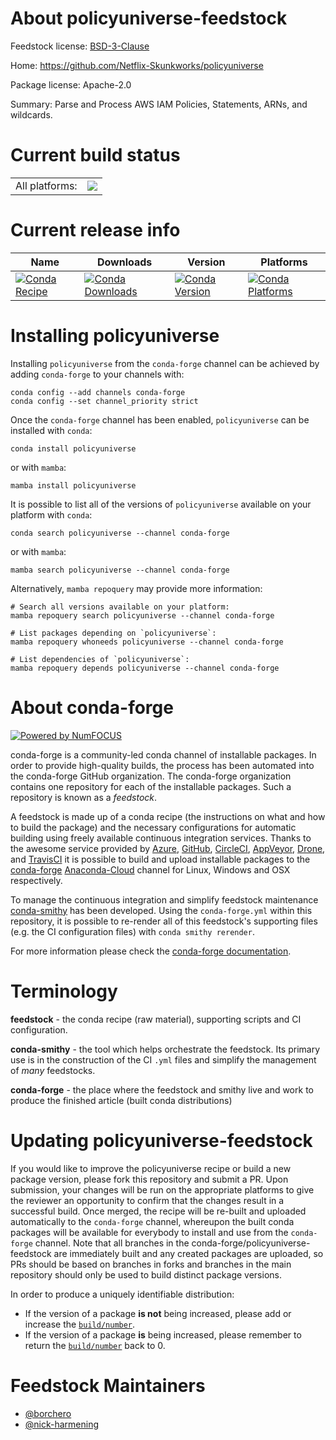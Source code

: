 About policyuniverse-feedstock
==============================

Feedstock license: [BSD-3-Clause](https://github.com/conda-forge/policyuniverse-feedstock/blob/main/LICENSE.txt)

Home: https://github.com/Netflix-Skunkworks/policyuniverse

Package license: Apache-2.0

Summary: Parse and Process AWS IAM Policies, Statements, ARNs, and wildcards.

Current build status
====================


<table><tr><td>All platforms:</td>
    <td>
      <a href="https://dev.azure.com/conda-forge/feedstock-builds/_build/latest?definitionId=20558&branchName=main">
        <img src="https://dev.azure.com/conda-forge/feedstock-builds/_apis/build/status/policyuniverse-feedstock?branchName=main">
      </a>
    </td>
  </tr>
</table>

Current release info
====================

| Name | Downloads | Version | Platforms |
| --- | --- | --- | --- |
| [![Conda Recipe](https://img.shields.io/badge/recipe-policyuniverse-green.svg)](https://anaconda.org/conda-forge/policyuniverse) | [![Conda Downloads](https://img.shields.io/conda/dn/conda-forge/policyuniverse.svg)](https://anaconda.org/conda-forge/policyuniverse) | [![Conda Version](https://img.shields.io/conda/vn/conda-forge/policyuniverse.svg)](https://anaconda.org/conda-forge/policyuniverse) | [![Conda Platforms](https://img.shields.io/conda/pn/conda-forge/policyuniverse.svg)](https://anaconda.org/conda-forge/policyuniverse) |

Installing policyuniverse
=========================

Installing `policyuniverse` from the `conda-forge` channel can be achieved by adding `conda-forge` to your channels with:

```
conda config --add channels conda-forge
conda config --set channel_priority strict
```

Once the `conda-forge` channel has been enabled, `policyuniverse` can be installed with `conda`:

```
conda install policyuniverse
```

or with `mamba`:

```
mamba install policyuniverse
```

It is possible to list all of the versions of `policyuniverse` available on your platform with `conda`:

```
conda search policyuniverse --channel conda-forge
```

or with `mamba`:

```
mamba search policyuniverse --channel conda-forge
```

Alternatively, `mamba repoquery` may provide more information:

```
# Search all versions available on your platform:
mamba repoquery search policyuniverse --channel conda-forge

# List packages depending on `policyuniverse`:
mamba repoquery whoneeds policyuniverse --channel conda-forge

# List dependencies of `policyuniverse`:
mamba repoquery depends policyuniverse --channel conda-forge
```


About conda-forge
=================

[![Powered by
NumFOCUS](https://img.shields.io/badge/powered%20by-NumFOCUS-orange.svg?style=flat&colorA=E1523D&colorB=007D8A)](https://numfocus.org)

conda-forge is a community-led conda channel of installable packages.
In order to provide high-quality builds, the process has been automated into the
conda-forge GitHub organization. The conda-forge organization contains one repository
for each of the installable packages. Such a repository is known as a *feedstock*.

A feedstock is made up of a conda recipe (the instructions on what and how to build
the package) and the necessary configurations for automatic building using freely
available continuous integration services. Thanks to the awesome service provided by
[Azure](https://azure.microsoft.com/en-us/services/devops/), [GitHub](https://github.com/),
[CircleCI](https://circleci.com/), [AppVeyor](https://www.appveyor.com/),
[Drone](https://cloud.drone.io/welcome), and [TravisCI](https://travis-ci.com/)
it is possible to build and upload installable packages to the
[conda-forge](https://anaconda.org/conda-forge) [Anaconda-Cloud](https://anaconda.org/)
channel for Linux, Windows and OSX respectively.

To manage the continuous integration and simplify feedstock maintenance
[conda-smithy](https://github.com/conda-forge/conda-smithy) has been developed.
Using the ``conda-forge.yml`` within this repository, it is possible to re-render all of
this feedstock's supporting files (e.g. the CI configuration files) with ``conda smithy rerender``.

For more information please check the [conda-forge documentation](https://conda-forge.org/docs/).

Terminology
===========

**feedstock** - the conda recipe (raw material), supporting scripts and CI configuration.

**conda-smithy** - the tool which helps orchestrate the feedstock.
                   Its primary use is in the construction of the CI ``.yml`` files
                   and simplify the management of *many* feedstocks.

**conda-forge** - the place where the feedstock and smithy live and work to
                  produce the finished article (built conda distributions)


Updating policyuniverse-feedstock
=================================

If you would like to improve the policyuniverse recipe or build a new
package version, please fork this repository and submit a PR. Upon submission,
your changes will be run on the appropriate platforms to give the reviewer an
opportunity to confirm that the changes result in a successful build. Once
merged, the recipe will be re-built and uploaded automatically to the
`conda-forge` channel, whereupon the built conda packages will be available for
everybody to install and use from the `conda-forge` channel.
Note that all branches in the conda-forge/policyuniverse-feedstock are
immediately built and any created packages are uploaded, so PRs should be based
on branches in forks and branches in the main repository should only be used to
build distinct package versions.

In order to produce a uniquely identifiable distribution:
 * If the version of a package **is not** being increased, please add or increase
   the [``build/number``](https://docs.conda.io/projects/conda-build/en/latest/resources/define-metadata.html#build-number-and-string).
 * If the version of a package **is** being increased, please remember to return
   the [``build/number``](https://docs.conda.io/projects/conda-build/en/latest/resources/define-metadata.html#build-number-and-string)
   back to 0.

Feedstock Maintainers
=====================

* [@borchero](https://github.com/borchero/)
* [@nick-harmening](https://github.com/nick-harmening/)

